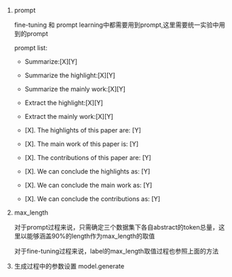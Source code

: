 1. prompt

	fine-tuning 和 prompt learning中都需要用到prompt,这里需要统一实验中用到的prompt

	prompt list:

	* Summarize:[X][Y]

	* Summarize the highlight:[X][Y]

	* Summarize the mainly work:[X][Y]

	* Extract the highlight:[X][Y]

	* Extract the mainly work:[X][Y]

	* [X]. The highlights of this paper are: [Y]

	* [X]. The main work of this paper is: [Y]

	* [X]. The contributions of this paper are: [Y]

	* [X]. We can conclude the highlights as: [Y]

	* [X]. We can conclude the main work as: [Y]

	* [X]. We can conclude the contributions as: [Y]

2. max_length

	对于prompt过程来说，只需确定三个数据集下各自abstract的token总量，这里以能够涵盖90%的length作为max_length的取值

	对于fine-tuning过程来说，label的max_length取值过程也参照上面的方法


3. 生成过程中的参数设置 model.generate